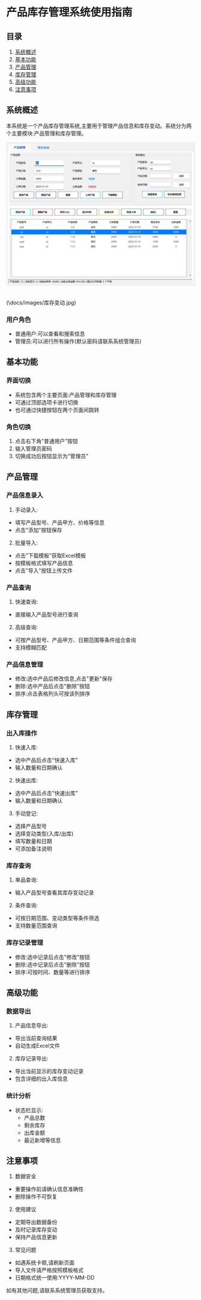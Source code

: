 # 产品库存管理系统使用指南

## 目录

1. [系统概述](#系统概述)
2. [基本功能](#基本功能)
3. [产品管理](#产品管理)
4. [库存管理](#库存管理)
5. [高级功能](#高级功能)
6. [注意事项](#注意事项)

## 系统概述

本系统是一个产品库存管理系统,主要用于管理产品信息和库存变动。系统分为两个主要模块:产品管理和库存管理。

![产品管理界面](docs/images/产品管理.jpg)                           

(\docs/images/库存变动.jpg)                  

### 用户角色

* 普通用户:可以查看和搜索信息
* 管理员:可以进行所有操作(默认密码请联系系统管理员)

## 基本功能

### 界面切换

* 系统包含两个主要页面:产品管理和库存管理
* 可通过顶部选项卡进行切换
* 也可通过快捷按钮在两个页面间跳转

### 角色切换

1. 点击右下角"普通用户"按钮
2. 输入管理员密码
3. 切换成功后按钮显示为"管理员"

## 产品管理

### 产品信息录入

1. 手动录入:
  
  * 填写产品型号、产品甲方、价格等信息
  * 点击"添加"按钮保存
2. 批量导入:
  
  * 点击"下载模板"获取Excel模板
  * 按模板格式填写产品信息
  * 点击"导入"按钮上传文件

### 产品查询

1. 快速查询:
  
  * 直接输入产品型号进行查询
2. 高级查询:
  
  * 可按产品型号、产品甲方、日期范围等条件组合查询
  * 支持模糊匹配

### 产品信息管理

* 修改:选中产品后修改信息,点击"更新"保存
* 删除:选中产品后点击"删除"按钮
* 排序:点击表格列头可按该列排序

## 库存管理

### 出入库操作

1. 快速入库:
  
  * 选中产品后点击"快速入库"
  * 输入数量和日期确认
2. 快速出库:
  
  * 选中产品后点击"快速出库"
  * 输入数量和日期确认
3. 手动登记:
  
  * 选择产品型号
  * 选择变动类型(入库/出库)
  * 填写数量和日期
  * 可添加备注说明

### 库存查询

1. 单品查询:
  
  * 输入产品型号查看其库存变动记录
2. 条件查询:
  
  * 可按日期范围、变动类型等条件筛选
  * 支持数量范围查询

### 库存记录管理

* 修改:选中记录后点击"修改"按钮
* 删除:选中记录后点击"删除"按钮
* 排序:可按时间、数量等进行排序

## 高级功能

### 数据导出

1. 产品信息导出:
  
  * 导出当前查询结果
  * 自动生成Excel文件
2. 库存记录导出:
  
  * 导出当前显示的库存变动记录
  * 包含详细的出入库信息

### 统计分析

* 状态栏显示:
  * 产品总数
  * 剩余库存
  * 出库金额
  * 最近新增等信息

## 注意事项

1. 数据安全
  
  * 重要操作前请确认信息准确性
  * 删除操作不可恢复
2. 使用建议
  
  * 定期导出数据备份
  * 及时记录库存变动
  * 保持产品信息更新
3. 常见问题
  
  * 如遇系统卡顿,请刷新页面
  * 导入文件请严格按照模板格式
  * 日期格式统一使用:YYYY-MM-DD

如有其他问题,请联系系统管理员获取支持。
